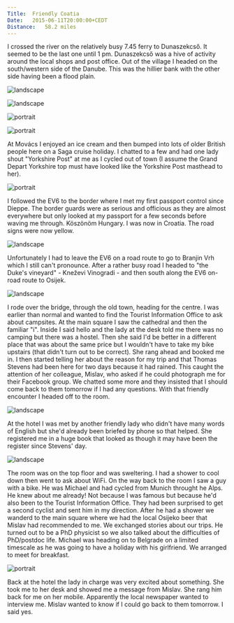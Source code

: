 ```yaml
---
Title:	Friendly Coatia
Date:	2015-06-11T20:00:00+CEDT
Distance:	58.2 miles
---
```


I crossed the river on the relatively busy 7.45 ferry to Dunaszekcs&#337;. It seemed to be the last one until 1 pm. Dunaszekcs&#337; was a hive of activity around the local shops and post office. Out of the village I headed on the south/western side of the Danube. This was the hillier bank with the other side having been a flood plain.

![landscape](https://farm4.staticflickr.com/3813/19447066342_5e41b7487c_z_d.jpg "Ferry across the Danube")

![landscape](https://farm1.staticflickr.com/284/18832775913_f86e5f85bf_z_d.jpg "Leaving Dunaszekcs&#337;")

![portrait](https://farm1.staticflickr.com/275/19265840478_eb83f23a08_z_d.jpg "Field")

![portrait](https://farm1.staticflickr.com/391/19427329036_9f72431894_z_d.jpg "Cycle lane")

At Mov&aacute;cs I enjoyed an ice cream and then bumped into lots of older British people here on a Saga cruise holiday. I chatted to a few and had one lady shout "Yorkshire Post" at me as I cycled out of town (I assume the Grand Depart Yorkshire top must have looked like the Yorkshire Post masthead to her).

![portrait](https://farm1.staticflickr.com/505/19427343316_f3f6680b81_z_d.jpg "Mov&aacute;s")

I followed the EV6 to the border where I met my first passport control since Dieppe. The border guards were as serious and officious as they are almost everywhere but only looked at my passport for a few seconds before waving me through. K&ouml;sz&ouml;n&ouml;m Hungary. I was now in Croatia. The road signs were now yellow. 

![landscape](https://farm1.staticflickr.com/477/18830952284_b9688013f1_z_d.jpg "Croatia")

Unfortunately I had to leave the EV6 on a road route to go to Branjin Vrh which I still can't pronounce. After a rather busy road I headed to "the Duke's vineyard" - Kne&#382;evi Vinogradi - and then south along the EV6 on-road route to Osijek.

![landscape](https://pbs.twimg.com/media/CHOqNnBUUAEQjwu.jpg:large "A Croatian's home is their castle. Literally. With crenellations on top.")

I rode over the bridge, through the old town, heading for the centre. I was earlier than normal and wanted to find the Tourist Information Office to ask about campsites. At the main square I saw the cathedral and then the familiar "i". Inside I said hello and the lady at the desk told me there was no camping but there was a hostel. Then she said I'd be better in a different place that was about the same price but I wouldn't have to take my bike upstairs (that didn't turn out to be correct). She rang ahead and booked me in. I then started telling her about the reason for my trip and that Thomas Stevens had been here for two days because it had rained. This caught the attention of her colleague, Mislav, who asked if he could photograph me for their Facebook group. We chatted some more and they insisted that I should come back to them tomorrow if I had any questions. With that friendly encounter I headed off to the room.

![landscape](https://farm1.staticflickr.com/280/19265893900_69e10c70ac_z_d.jpg "Osijek Tourist Information Office")

At the hotel I was met by another friendly lady who didn't have many words of English but she'd already been briefed by phone so that helped. She registered me in a huge book that looked as though it may have been the register since Stevens' day.

![landscape](https://farm1.staticflickr.com/556/19265919680_1350e3bc3c_z_d.jpg "Checking in")

The room was on the top floor and was sweltering. I had a shower to cool down then went to ask about WiFi. On the way back to the room I saw a guy with a bike. He was Michael and had cycled from Munich throught he Alps. He knew about me already! Not because I was famous but because he'd also been to the Tourist Information Office. They had been surprised to get a second cyclist and sent him in my direction. After he had a shower we wanderd to the main square where we had the local Osijeko beer that Mislav had recommended to me. We exchanged stories about our trips. He turned out to be a PhD physicist so we also talked about the difficulties of PhD/postdoc life. Michael was heading on to Belgrade on a limited timescale as he was going to have a holiday with his girlfriend. We arranged to meet for breakfast.

![portrait](https://farm1.staticflickr.com/455/19427417466_03d8d97678_z_d.jpg "Michael from Munich")

Back at the hotel the lady in charge was very excited about something. She took me to her desk and showed me a message from Mislav. She rang him back for me on her mobile. Apparently the local newspaper wanted to interview me. Mislav wanted to know if I could go back to them tomorrow. I said yes.